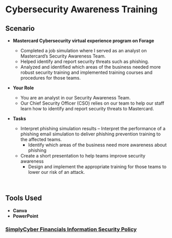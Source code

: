 <h1>Cybersecurity Awareness Training</h1>

<h2>Scenario</h2>

- <b>Mastercard Cybersecurity virtual experience program on Forage </b>
  - Completed a job simulation where I served as an analyst on Mastercard’s Security Awareness Team.
  - Helped identify and report security threats such as phishing.
  - Analyzed and identified which areas of the business needed more robust security training and implemented training courses and procedures for those teams.

- <b>Your Role</b>
  - You are an analyst in our Security Awareness Team.
  - Our Chief Security Officer (CSO) relies on our team to help our staff learn how to identify and report security threats to Mastercard.

- <b>Tasks</b>
  - Interpret phishing simulation results – Interpret the performance of a phishing email simulation to deliver phishing prevention training to the affected teams.
    - Identify which areas of the business need more awareness about phishing
  - Create a short presentation to help teams improve security awareness 
    -	Design and implement the appropriate training for those teams to lower our risk of an attack.
          
<br />

<h2>Tools Used</h2>

  - <b>Canva</b>
  - <b>PowerPoint</b> 

<h3><a href="https://github.com/arielbethea/CybersecurityAwarenessTraining/blob/main/Ariel%20Bethea%20-%20Mastercard%20Phishing%20Awareness%20Presentation.pdf" align="left">SimplyCyber Financials Information Security Policy</a></h3>
</p>









<!--
 ```diff
- text in red
+ text in green
! text in orange
# text in gray
@@ text in purple (and bold)@@
```
--!>
